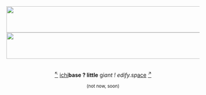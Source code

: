 <a href="https://stats.edify.space">
  <img src="https://stats.edify.space/barchart.svg?b=1d4ed820" style="width:3000px;height:69px;">
  <img src="https://stats.edify.space/bucket-timeline.svg?b=1d4ed820" style="width:3000px;height:69px;">
</a>
<br/><br/>
<p align="center"><a href="https://ichi.dev"><sup>↖</sup></a> <a href="https://github.com/ruslandoga/ichi">ichi</a><b>base ? little</b> <a href="https://github.com/ruslandoga/g">g</a>i<i>ant ! edify.sp</i><a href="https://github.com/ruslandoga/ace">ace</a> <a href="https://edify.space"><sup>↗</sup></a></p>
<p align="center"><sub>(not now, soon)</sub></p>
